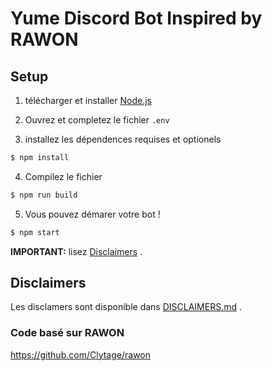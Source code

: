 # Yume Discord Bot Inspired by RAWON

## Setup
1. télécharger et installer [Node.js](https://nodejs.org)
2. Ouvrez et completez le fichier `.env`

3. installez les dépendences requises et optionels
```sh
$ npm install
```
4. Compilez le fichier
```sh
$ npm run build
```
5. Vous pouvez démarer votre bot !
```sh
$ npm start
```

**IMPORTANT:** lisez [Disclaimers](./DISCLAIMERS.md) .

## Disclaimers
Les disclamers sont disponible dans [DISCLAIMERS.md](./DISCLAIMERS.md) .


### Code basé sur RAWON
https://github.com/Clytage/rawon
